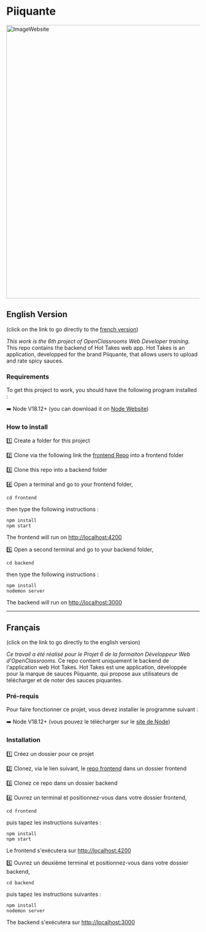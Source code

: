 # Piiquante

<img width="713" alt="ImageWebsite" src="https://user-images.githubusercontent.com/106959664/205670884-8f3856d2-3d2e-4170-b6a0-1d155dd85a80.PNG">

## English Version

(click on the link to go directly to the [french version](#francais))

*This work is the 6th project of OpenClassrooms Web Developer training.*
This repo contains the backend of Hot Takes web app. Hot Takes is an application, developped for the brand Piiquante, that allows users to upload and rate spicy sauces.


### Requirements
To get this project to work, you should have the following program installed :

:arrow_right: Node V18.12+ (you can download it on [Node Website](https://nodejs.org/en/))


### How to install

:one: Create a folder for this project

:two: Clone via the following link the [frontend Repo](https://github.com/OpenClassrooms-Student-Center/Web-Developer-P6) into a frontend folder

:three: Clone this repo into a backend folder

:four: Open a terminal and go to your frontend folder, 
```
cd frontend
````
then type the following instructions :
```
npm install
npm start
````
The frontend will run on [http://localhost:4200](http://localhost:4200)

:five: Open a second terminal and go to your backend folder,
```
cd backend
````
then type the following instructions :
```
npm install
nodemon server
````
The backend will run on [http://localhost:3000](http://localhost:3000)


_______________________________________________________
## Français
(click on the link to go directly to the english version)

*Ce travail a été réalisé pour le Projet 6 de la formaiton Développeur Web d'OpenClassrooms.*
Ce repo contient uniquement le backend de l'application web Hot Takes. Hot Takes est une application, développée pour la marque de sauces Piiquante, qui propose 
aux utilisateurs de télécharger et de noter des sauces piquantes.


### Pré-requis 
Pour faire fonctionner ce projet, vous devez installer le programme suivant :

:arrow_right: Node V18.12+ (vous pouvez le télécharger sur le [site de Node](https://nodejs.org/en/))


### Installation

:one: Créez un dossier pour ce projet

:two: Clonez, via le lien suivant, le [repo frontend](https://github.com/OpenClassrooms-Student-Center/Web-Developer-P6) dans un dossier frontend

:three: Clonez ce repo dans un dossier backend

:four: Ouvrez un terminal et positionnez-vous dans votre dossier frontend,
```
cd frontend
````
puis tapez les instructions suivantes :
```
npm install
npm start
````
Le frontend s'exécutera sur [http://localhost:4200](http://localhost:4200)

:five: Ouvrez un deuxième terminal et positionnez-vous dans votre dossier backend,
```
cd backend
````
puis tapez les instructions suivantes :
```
npm install
nodemon server
````
The backend s'exécutera sur [http://localhost:3000](http://localhost:3000)



